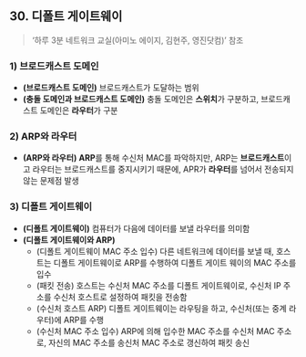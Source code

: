 ## 30\. 디폴트 게이트웨이

> ‘하루 3분 네트워크 교실(아미노 에이지, 김현주, 영진닷컴)’ 참조

### 1) 브로드캐스트 도메인

-   **(브로드캐스트 도메인)** 브로드캐스트가 도달하는 범위
-   **(충돌 도메인과 브로드캐스트 도메인)** 충돌 도메인은 **스위치**가 구분하고, 브로드캐스트 도메인은 **라우터**가 구분

### 2) ARP와 라우터

-   **(ARP와 라우터)** **ARP**를 통해 수신처 MAC를 파악하지만, ARP는 **브로드캐스트**이고 라우터는 브로드캐스트를 중지시키기 때문에, APR가 **라우터**를 넘어서 전송되지 않는 문제점 발생

### 3) 디폴트 게이트웨이

-   **(디폴트 게이트웨이)** 컴퓨터가 다음에 데이터를 보낼 라우터를 의미함
-   **(디폴트 게이트웨이와 ARP)**
    -   (디폴트 게이트웨이 MAC 주소 입수) 다른 네트워크에 데이터를 보낼 때, 호스트는 디폴트 게이트웨이로 ARP를 수행하여 디폴트 게이트 웨이의 MAC 주소를 입수
    -   (패킷 전송) 호스트는 수신처 MAC 주소를 디폴트 게이트웨이로, 수신처 IP 주소를 수신처 호스트로 설정하여 패킷을 전송함
    -   (수신처 호스트 ARP) 디폴트 게이트웨이는 라우팅을 하고, 수신처(또는 중계 라우터)에 ARP를 수행
    -   (수신처 MAC 주소 입수) ARP에 의해 입수한 MAC 주소를 수신처 MAC 주소로, 자신의 MAC 주소를 송신처 MAC 주소로 갱신하여 패킷 송신
